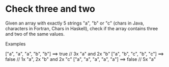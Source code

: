 # Check three and two

Given an array with exactly 5 strings "a", "b" or "c" (chars in Java, characters in Fortran, Chars in Haskell), check if the array contains three and two of the same values.

Examples

["a", "a", "a", "b", "b"] ==> true  // 3x "a" and 2x "b"
["a", "b", "c", "b", "c"] ==> false // 1x "a", 2x "b" and 2x "c"
["a", "a", "a", "a", "a"] ==> false // 5x "a"